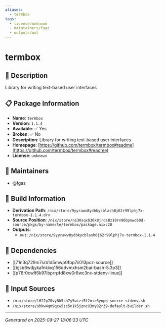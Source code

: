 ```yaml
---
aliases:
  - termbox
tags:
  - license/unknown
  - maintainers/fgaz
  - outputs/out
---
```


# termbox

## 📝 Description

Library for writing text-based user interfaces

## 📋 Package Information

- **Name**: `termbox`
- **Version**: `1.1.4`
- **Available**: ✅ Yes
- **Broken**: ✅ No
- **Description**: Library for writing text-based user interfaces
- **Homepage**: [https://github.com/termbox/termbox#readme](https://github.com/termbox/termbox#readme)
- **License**: `unknown`
## 👥 Maintainers

- @fgaz


## 🔧 Build Information

- **Derivation Path**: `/nix/store/9yyrawv8ydbkycblash8j62r99lphj7x-termbox-1.1.4.drv`
- **Source Position**: `/nix/store/ns30sqxb36k8jrds8z18rv96bpnwc60d-source/pkgs/by-name/te/termbox/package.nix:20`
- **Outputs**:
  - `out`:  `/nix/store/9yyrawv8ydbkycblash8j62r99lphj7x-termbox-1.1.4`

## 🔗 Dependencies

- [[71n3q729m7srb1d5mwp0fbp7ii013pcz-source]]
- [[bjsb6wdjykafnkixq156qdvmxhsm2bai-bash-5.3p3]]
- [[p76r0cwlf6k97ibprrpfd8xw0r8wc3nx-stdenv-linux]]

## 📁 Input Sources

- `/nix/store/l622p70vy8k5sh7y5wizi5f2mic6ynpg-source-stdenv.sh`
- `/nix/store/shkw4qm9qcw5sc5n1k5jznc83ny02r39-default-builder.sh`

---
*Generated on 2025-09-27 13:06:33 UTC*
